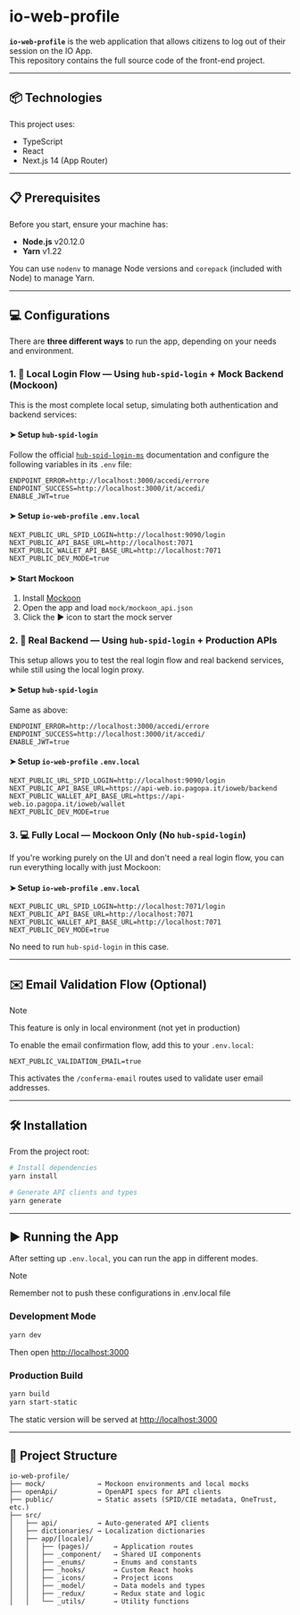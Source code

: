 # io-web-profile

**`io-web-profile`** is the web application that allows citizens to log out of their session on the IO App.  
This repository contains the full source code of the front-end project.

---

## 📦 Technologies

This project uses:

- TypeScript
- React
- Next.js 14 (App Router)

---

## 📋 Prerequisites

Before you start, ensure your machine has:

- **Node.js** v20.12.0
- **Yarn** v1.22

You can use `nodenv` to manage Node versions and `corepack` (included with Node) to manage Yarn.

---

## 💻 Configurations

There are **three different ways** to run the app, depending on your needs and environment.


### 1. 🧪 Local Login Flow — Using `hub-spid-login` + Mock Backend (Mockoon)

This is the most complete local setup, simulating both authentication and backend services:

#### ➤ Setup `hub-spid-login`

Follow the official [`hub-spid-login-ms`](https://github.com/pagopa/hub-spid-login-ms) documentation and configure the following variables in its `.env` file:

```env
ENDPOINT_ERROR=http://localhost:3000/accedi/errore
ENDPOINT_SUCCESS=http://localhost:3000/it/accedi/
ENABLE_JWT=true
```

#### ➤ Setup `io-web-profile` `.env.local`

```env
NEXT_PUBLIC_URL_SPID_LOGIN=http://localhost:9090/login
NEXT_PUBLIC_API_BASE_URL=http://localhost:7071
NEXT_PUBLIC_WALLET_API_BASE_URL=http://localhost:7071
NEXT_PUBLIC_DEV_MODE=true
```

#### ➤ Start Mockoon

1. Install [Mockoon](https://mockoon.com/download/)
2. Open the app and load `mock/mockoon_api.json`
3. Click the ▶ icon to start the mock server


### 2. 🔗 Real Backend — Using `hub-spid-login` + Production APIs

This setup allows you to test the real login flow and real backend services, while still using the local login proxy.

#### ➤ Setup `hub-spid-login`

Same as above:

```env
ENDPOINT_ERROR=http://localhost:3000/accedi/errore
ENDPOINT_SUCCESS=http://localhost:3000/it/accedi/
ENABLE_JWT=true
```

#### ➤ Setup `io-web-profile` `.env.local`

```env
NEXT_PUBLIC_URL_SPID_LOGIN=http://localhost:9090/login
NEXT_PUBLIC_API_BASE_URL=https://api-web.io.pagopa.it/ioweb/backend
NEXT_PUBLIC_WALLET_API_BASE_URL=https://api-web.io.pagopa.it/ioweb/wallet
NEXT_PUBLIC_DEV_MODE=true
```


### 3. 💻 Fully Local — Mockoon Only (No `hub-spid-login`)

If you're working purely on the UI and don't need a real login flow, you can run everything locally with just Mockoon:

#### ➤ Setup `io-web-profile` `.env.local`

```env
NEXT_PUBLIC_URL_SPID_LOGIN=http://localhost:7071/login
NEXT_PUBLIC_API_BASE_URL=http://localhost:7071
NEXT_PUBLIC_WALLET_API_BASE_URL=http://localhost:7071
NEXT_PUBLIC_DEV_MODE=true
```

No need to run `hub-spid-login` in this case.

---

## ✉️ Email Validation Flow (Optional)

> [!Note]
> This feature is only in local environment (not yet in production)

To enable the email confirmation flow, add this to your `.env.local`:

```env
NEXT_PUBLIC_VALIDATION_EMAIL=true
```

This activates the `/conferma-email` routes used to validate user email addresses.

---

## 🛠️ Installation

From the project root:

```bash
# Install dependencies
yarn install

# Generate API clients and types
yarn generate
```

---

## ▶️ Running the App

After setting up `.env.local`, you can run the app in different modes.

> [!Note]
> Remember not to push these configurations in .env.local file

### Development Mode

```bash
yarn dev
```

Then open [http://localhost:3000](http://localhost:3000)

### Production Build

```bash
yarn build
yarn start-static
```

The static version will be served at [http://localhost:3000](http://localhost:3000)

---

## 📁 Project Structure

```
io-web-profile/
├── mock/             → Mockoon environments and local mocks
├── openApi/          → OpenAPI specs for API clients
├── public/           → Static assets (SPID/CIE metadata, OneTrust, etc.)
├── src/
│   ├── api/          → Auto-generated API clients
│   ├── dictionaries/ → Localization dictionaries
│   ├── app/[locale]/
│   │   ├── (pages)/      → Application routes
│   │   ├── _component/   → Shared UI components
│   │   ├── _enums/       → Enums and constants
│   │   ├── _hooks/       → Custom React hooks
│   │   ├── _icons/       → Project icons
│   │   ├── _model/       → Data models and types
│   │   ├── _redux/       → Redux state and logic
│   │   └── _utils/       → Utility functions
```